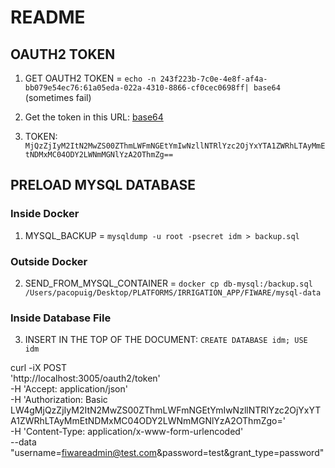 # README

## OAUTH2 TOKEN
1. GET OAUTH2 TOKEN = ```echo -n 243f223b-7c0e-4e8f-af4a-bb079e54ec76:61a05eda-022a-4310-8866-cf0cec0698ff| base64``` (sometimes fail)
2. Get the token in this URL: [base64](https://v2.cryptii.com/text/base64)

2. TOKEN: ```MjQzZjIyM2ItN2MwZS00ZThmLWFmNGEtYmIwNzllNTRlYzc2OjYxYTA1ZWRhLTAyMmEtNDMxMC04ODY2LWNmMGNlYzA2OThmZg==```

## PRELOAD MYSQL DATABASE

### Inside Docker

1. MYSQL_BACKUP = `mysqldump -u root -psecret idm > backup.sql`

### Outside Docker

2. SEND_FROM_MYSQL_CONTAINER = `docker cp db-mysql:/backup.sql /Users/pacopuig/Desktop/PLATFORMS/IRRIGATION_APP/FIWARE/mysql-data`

### Inside Database File

3. INSERT IN THE TOP OF THE DOCUMENT: `CREATE DATABASE idm; USE idm`



curl -iX POST \
  'http://localhost:3005/oauth2/token' \
  -H 'Accept: application/json' \
  -H 'Authorization: Basic LW4gMjQzZjIyM2ItN2MwZS00ZThmLWFmNGEtYmIwNzllNTRlYzc2OjYxYTA1ZWRhLTAyMmEtNDMxMC04ODY2LWNmMGNlYzA2OThmZgo=' \
  -H 'Content-Type: application/x-www-form-urlencoded' \
  --data "username=fiwareadmin@test.com&password=test&grant_type=password"